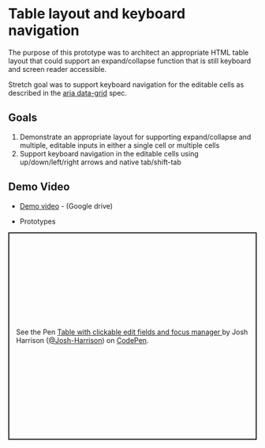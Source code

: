 # Table layout and keyboard navigation

The purpose of this prototype was to architect an appropriate HTML table layout that could support an expand/collapse function that is still keyboard and screen reader accessible.

Stretch goal was to support keyboard navigation for the editable cells as described in the [aria data-grid](https://www.w3.org/WAI/ARIA/apg/patterns/grid/examples/data-grids/) spec.

## Goals
1. Demonstrate an appropriate layout for supporting expand/collapse and multiple, editable inputs in either a single cell or multiple cells
2. Support keyboard navigation in the editable cells using up/down/left/right arrows and native tab/shift-tab

## Demo Video
* [Demo video](https://drive.google.com/file/d/17bI9G31jOisRproRTugQLD8XsfIPHyHk/view?usp=sharing) - (Google drive)

* Prototypes
<p class="codepen" data-height="420" data-default-tab="result" data-slug-hash="XWLRbxP" data-pen-title="Table with clickable edit fields and focus manager
" data-user="Josh-Harrison" style="height: 420px; box-sizing: border-box; display: flex; align-items: center; justify-content: center; border: 2px solid; margin: 1em 0; padding: 1em;">
    <span>See the Pen <a href="https://codepen.io/Josh-Harrison/pen/XWLRbxP">
    Table with clickable edit fields and focus manager
    </a> by Josh Harrison (<a href="https://codepen.io/Josh-Harrison">@Josh-Harrison</a>)
    on <a href="https://codepen.io">CodePen</a>.</span>
</p>
<script async src="https://cpwebassets.codepen.io/assets/embed/ei.js"></script>
